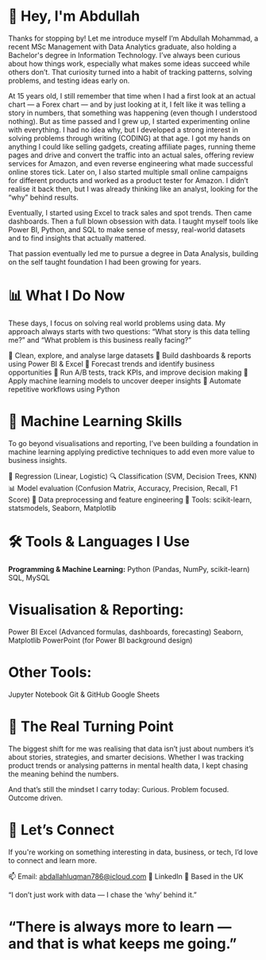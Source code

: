 # 👋 Hey, I'm Abdullah

Thanks for stopping by!
Let me introduce myself I’m Abdullah Mohammad, a recent MSc Management with Data Analytics graduate, also holding a Bachelor's degree in Information Technology. I’ve always been curious about how things work, especially what makes some ideas succeed while others don’t. That curiosity turned into a habit of tracking patterns, solving problems, and testing ideas early on.

At 15 years old, I still remember that time when I had a first look at an actual chart — a Forex chart — and by just looking at it, I felt like it was telling a story in numbers, that something was happening (even though I understood nothing). But as time passed and I grew up, I started experimenting online with everything. I had no idea why, but I developed a strong interest in solving problems through writing (CODING) at that age. I got my hands on anything I could like selling gadgets, creating affiliate pages, running theme pages and drive and convert the traffic into an actual sales, offering review services for Amazon, and even reverse engineering what made successful online stores tick. Later on, I also started multiple small online campaigns for different products and worked as a product tester for Amazon. I didn’t realise it back then, but I was already thinking like an analyst, looking for the “why” behind results.

Eventually, I started using Excel to track sales and spot trends. Then came dashboards. Then a full blown obsession with data. I taught myself tools like Power BI, Python, and SQL to make sense of messy, real-world datasets and to find insights that actually mattered.

That passion eventually led me to pursue a degree in Data Analysis, building on the self taught foundation I had been growing for years.

# 📊 What I Do Now
These days, I focus on solving real world problems using data. My approach always starts with two questions:
“What story is this data telling me?” and “What problem is this business really facing?”

🔹 Clean, explore, and analyse large datasets
🔹 Build dashboards & reports using Power BI & Excel
🔹 Forecast trends and identify business opportunities
🔹 Run A/B tests, track KPIs, and improve decision making
🔹 Apply machine learning models to uncover deeper insights
🔹 Automate repetitive workflows using Python

# 🧠 Machine Learning Skills
To go beyond visualisations and reporting, I’ve been building a foundation in machine learning applying predictive techniques to add even more value to business insights.

🧪 Regression (Linear, Logistic)
🔍 Classification (SVM, Decision Trees, KNN)
📊 Model evaluation (Confusion Matrix, Accuracy, Precision, Recall, F1 Score)
🧹 Data preprocessing and feature engineering
🧠 Tools: scikit-learn, statsmodels, Seaborn, Matplotlib

# 🛠️ Tools & Languages I Use
**Programming & Machine Learning:**
Python (Pandas, NumPy, scikit-learn)
SQL, MySQL

# **Visualisation & Reporting:**
Power BI
Excel (Advanced formulas, dashboards, forecasting)
Seaborn, Matplotlib
PowerPoint (for Power BI background design)

# **Other Tools:**
Jupyter Notebook
Git & GitHub
Google Sheets

# 🔁 The Real Turning Point
The biggest shift for me was realising that data isn’t just about numbers it’s about stories, strategies, and smarter decisions. Whether I was tracking product trends or analysing patterns in mental health data, I kept chasing the meaning behind the numbers.

And that’s still the mindset I carry today:
Curious. Problem focused. Outcome driven.

# 💬 Let’s Connect
If you're working on something interesting in data, business, or tech, I’d love to connect and learn more.

📫 Email: [abdallahluqman786@icloud.com](mailto:abdallahluqman786@icloud.com)
🔗 LinkedIn
📍 Based in the UK

“I don’t just work with data — I chase the ‘why’ behind it.”
# “There is always more to learn — and that is what keeps me going.”

